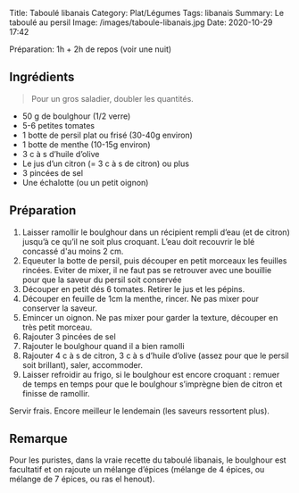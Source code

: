 Title: Taboulé libanais
Category: Plat/Légumes
Tags: libanais
Summary: Le taboulé au persil
Image: /images/taboule-libanais.jpg
Date:  2020-10-29 17:42

Préparation: 1h + 2h de repos (voir une nuit)

## Ingrédients
> Pour un gros saladier, doubler les quantités.

- 50 g de boulghour (1/2 verre)
- 5-6 petites tomates
- 1 botte de persil plat ou frisé (30-40g environ)
- 1 botte de menthe (10-15g environ)
- 3 c à s d’huile d’olive
- Le jus d’un citron (= 3 c à s de citron) ou plus
- 3 pincées de sel
- Une échalotte (ou un petit oignon)

## Préparation
1. Laisser ramollir le boulghour dans un récipient rempli d’eau (et de citron) jusqu’à ce qu’il ne soit plus croquant. L’eau doit recouvrir le blé concassé d'au moins 2 cm.
2. Equeuter la botte de persil,  puis découper en petit morceaux les feuilles rincées. Eviter de mixer, il ne faut pas se retrouver avec une bouillie pour que la saveur du persil soit conservée
3. Découper en petit dés 6 tomates. Retirer le jus et les pépins.
4. Découper en feuille de 1cm la menthe, rincer. Ne pas mixer pour conserver la saveur.
5. Emincer un oignon. Ne pas mixer pour garder la texture, découper en très petit morceau.
6. Rajouter 3 pincées de sel
7. Rajouter le boulghour quand il a bien ramolli
8. Rajouter 4 c à s de citron, 3 c à s d’huile d’olive (assez pour que le persil soit brillant), saler, accommoder.
9. Laisser refroidir au frigo, si le boulghour est encore croquant : remuer de temps en temps pour que le boulghour s’imprègne bien de citron et finisse de ramollir.

Servir frais. Encore meilleur le lendemain (les saveurs ressortent plus).

## Remarque
Pour les puristes, dans la vraie recette du taboulé libanais, le boulghour est facultatif et on rajoute un mélange d’épices (mélange de 4 épices, ou mélange de 7 épices, ou ras el henout). 